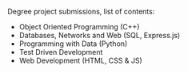 Degree project submissions, list of contents:

- Object Oriented Programming (C++)
- Databases, Networks and Web (SQL, Express.js)
- Programming with Data (Python)
- Test Driven Development
- Web Development (HTML, CSS & JS)
